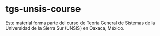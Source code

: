 # tgs-unsis-course
Este material forma parte del curso de Teoría General de Sistemas de la Universidad de la Sierra Sur (UNSIS) en Oaxaca, México.   
